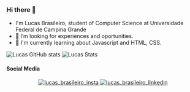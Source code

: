 ### Hi there 👋


- I'm Lucas Brasileiro, student of Computer Science at Universidade Federal de Campina Grande 
- 🔭 I’m looking for experiences and oportunities.
- 🌱 I'm currently learning about Javascript and HTML, CSS.

![Lucas GitHub stats](https://github-readme-stats.vercel.app/api?username=LucasBrasileiroRaposo&count_private=true&theme=dark)
![Lucas Stats](https://github-readme-stats.vercel.app/api/top-langs/?username=LucasBrasileiroRaposo&layout=compact&theme=dark)


#### Social Media
<p align =center>
  <a href="https://www.instagram.com/lucas.brasileiro/" target="blank"><img src="https://img.icons8.com/metro/48/000000/instagram-new.png" alt="lucas_brasileiro_insta"/>
  <a href="https://www.linkedin.com/in/LucasBrasileiroRaposo-3a4698220/" target="blank"><img src="https://img.icons8.com/metro/48/000000/linkedin.png" alt="lucas_brasileiro_linkedin"/>
